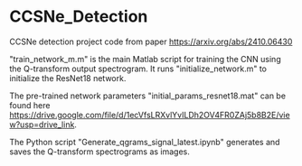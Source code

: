 # CCSNe_Detection
CCSNe detection project code from paper https://arxiv.org/abs/2410.06430

"train_network_m.m" is the main Matlab script for training the CNN using the Q-transform output spectrogram. It runs "initialize_network.m" to initialize the ResNet18 network.

The pre-trained network parameters "initial_params_resnet18.mat" can be found here https://drive.google.com/file/d/1ecVfsLRXvlYvILDh2OV4FR0ZAj5b8B2E/view?usp=drive_link.

The Python script "Generate_qgrams_signal_latest.ipynb" generates and saves the Q-transform spectrograms as images. 
